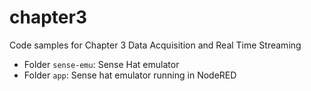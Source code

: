 # chapter3
Code samples for Chapter 3 Data Acquisition and Real Time Streaming

- Folder `sense-emu`: Sense Hat emulator
- Folder `app`: Sense hat emulator running in NodeRED